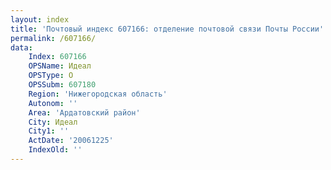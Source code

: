 ```yaml
---
layout: index
title: 'Почтовый индекс 607166: отделение почтовой связи Почты России'
permalink: /607166/
data:
    Index: 607166
    OPSName: Идеал
    OPSType: О
    OPSSubm: 607180
    Region: 'Нижегородская область'
    Autonom: ''
    Area: 'Ардатовский район'
    City: Идеал
    City1: ''
    ActDate: '20061225'
    IndexOld: ''
---
```

